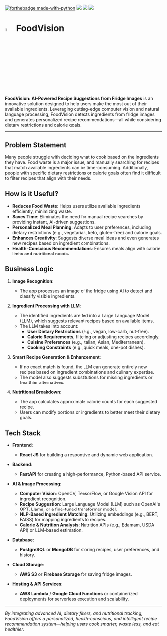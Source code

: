 [![forthebadge made-with-python](http://ForTheBadge.com/images/badges/made-with-python.svg)](https://www.python.org/)
<a href="https://reactjs.org/"><img src="https://img.shields.io/badge/React%20JS-v17.0.2-blue?style=for-the-badge&logo=react" /></a>
<a href="https://fastapi.tiangolo.com/"><img src="https://img.shields.io/badge/FastAPI-v0.70-blue?style=for-the-badge&logo=fastapi" /></a>
<a href="https://www.tensorflow.org/"><img src="https://img.shields.io/badge/TensorFlow-v2.4.0-orange?style=for-the-badge&logo=tensorflow" /></a>

# <img src="https://via.placeholder.com/40" width="5%" style="padding:2px"> FoodVision

**FoodVision: AI-Powered Recipe Suggestions from Fridge Images** is an innovative solution designed to help users make the most out of their available ingredients. Leveraging cutting-edge computer vision and natural language processing, FoodVision detects ingredients from fridge images and generates personalized recipe recommendations—all while considering dietary restrictions and calorie goals.

---

## **Problem Statement**  
Many people struggle with deciding what to cook based on the ingredients they have. Food waste is a major issue, and manually searching for recipes that match available ingredients can be time-consuming. Additionally, people with specific dietary restrictions or calorie goals often find it difficult to filter recipes that align with their needs.

## **How is it Useful?**  
- **Reduces Food Waste**: Helps users utilize available ingredients efficiently, minimizing waste.  
- **Saves Time**: Eliminates the need for manual recipe searches by providing instant, AI-driven suggestions.  
- **Personalized Meal Planning**: Adapts to user preferences, including dietary restrictions (e.g., vegetarian, keto, gluten-free) and calorie goals.  
- **Enhances Creativity**: Suggests diverse meal ideas and even generates new recipes based on ingredient combinations.  
- **Health-Conscious Recommendations**: Ensures meals align with calorie limits and nutritional needs.

## **Business Logic**  
1. **Image Recognition**:  
   - The app processes an image of the fridge using AI to detect and classify visible ingredients.

2. **Ingredient Processing with LLM**:  
   - The identified ingredients are fed into a Large Language Model (LLM), which suggests relevant recipes based on available items.  
   - The LLM takes into account:  
     - **User Dietary Restrictions** (e.g., vegan, low-carb, nut-free).  
     - **Calorie Requirements**, filtering or adjusting recipes accordingly.  
     - **Cuisine Preferences** (e.g., Italian, Asian, Mediterranean).  
     - **Cooking Constraints** (e.g., quick meals, one-pot dishes).

3. **Smart Recipe Generation & Enhancement**:  
   - If no exact match is found, the LLM can generate entirely new recipes based on ingredient combinations and culinary expertise.  
   - The model also suggests substitutions for missing ingredients or healthier alternatives.

4. **Nutritional Breakdown**:  
   - The app calculates approximate calorie counts for each suggested recipe.  
   - Users can modify portions or ingredients to better meet their dietary goals.

## **Tech Stack**  
- **Frontend**:  
  - **React JS** for building a responsive and dynamic web application.
  
- **Backend**:  
  - **FastAPI** for creating a high-performance, Python-based API service.
  
- **AI & Image Processing**:  
  - **Computer Vision**: OpenCV, TensorFlow, or Google Vision API for ingredient recognition.  
  - **Recipe Suggestion**: Large Language Model (LLM) such as OpenAI's GPT, Llama, or a fine-tuned transformer model.  
  - **NLP-Based Ingredient Matching**: Utilizing embeddings (e.g., BERT, FAISS) for mapping ingredients to recipes.  
  - **Calorie & Nutrition Analysis**: Nutrition APIs (e.g., Edamam, USDA API) or LLM-based estimation.
  
- **Database**:  
  - **PostgreSQL** or **MongoDB** for storing recipes, user preferences, and history.
  
- **Cloud Storage**:  
  - **AWS S3** or **Firebase Storage** for saving fridge images.
  
- **Hosting & API Services**:  
  - **AWS Lambda** / **Google Cloud Functions** or containerized deployments for serverless execution and scalability.

---

*By integrating advanced AI, dietary filters, and nutritional tracking, FoodVision offers a personalized, health-conscious, and intelligent recipe recommendation system—helping users cook smarter, waste less, and eat healthier.*
